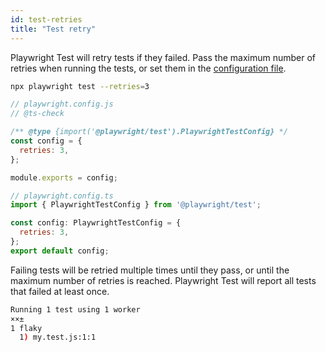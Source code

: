 ```yaml
---
id: test-retries
title: "Test retry"
---
```


Playwright Test will retry tests if they failed. Pass the maximum number of retries when running the tests, or set them in the [configuration file](./test-configuration.md).

```bash
npx playwright test --retries=3
```

```js js-flavor=js
// playwright.config.js
// @ts-check

/** @type {import('@playwright/test').PlaywrightTestConfig} */
const config = {
  retries: 3,
};

module.exports = config;
```

```js js-flavor=ts
// playwright.config.ts
import { PlaywrightTestConfig } from '@playwright/test';

const config: PlaywrightTestConfig = {
  retries: 3,
};
export default config;
```

Failing tests will be retried multiple times until they pass, or until the maximum number of retries is reached. Playwright Test will report all tests that failed at least once.

```bash
Running 1 test using 1 worker
××±
1 flaky
  1) my.test.js:1:1
```
